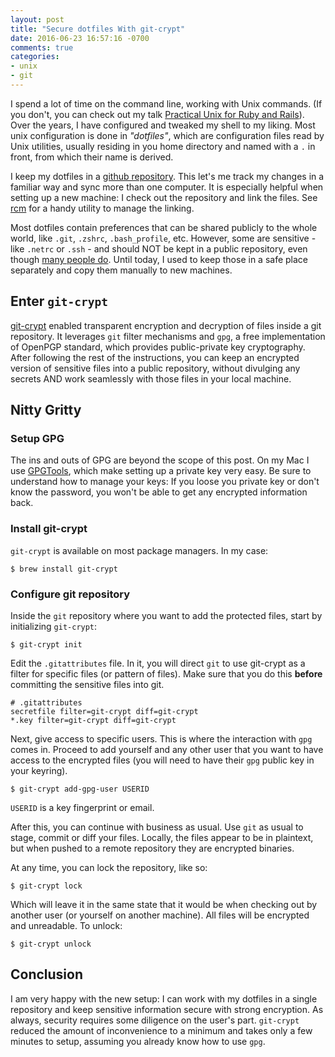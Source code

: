 ```yaml
---
layout: post
title: "Secure dotfiles With git-crypt"
date: 2016-06-23 16:57:16 -0700
comments: true
categories:
- unix
- git
---
```


I spend a lot of time on the command line, working with Unix commands. (If you don't, you can check out my talk [Practical Unix for Ruby and Rails][1]). Over the years, I have configured and tweaked my shell to my liking. Most unix configuration is done in *"dotfiles"*, which are configuration files read by Unix utilities, usually residing in you home directory and named with a `.` in front, from which their name is derived.

I keep my dotfiles in a [github repository][2]. This let's me track my changes in a familiar way and sync more than one computer. It is especially helpful when setting up a new machine: I check out the repository and link the files. See [rcm][3] for a handy utility to manage the linking.

Most dotfiles contain preferences that can be shared publicly to the whole world, like `.git`, `.zshrc`, `.bash_profile`, etc. However, some are sensitive - like `.netrc` or `.ssh` - and should NOT be kept in a public repository, even though [many people do][4]. Until today, I used to keep those in a safe place separately and copy them manually to new machines.

## Enter `git-crypt`

[git-crypt][5] enabled transparent encryption and decryption of files inside a git repository. It leverages `git` filter mechanisms and `gpg`, a free implementation of OpenPGP standard, which provides public-private key cryptography. After following the rest of the instructions, you can keep an encrypted version of sensitive files into a public repository, without divulging any secrets AND work seamlessly with those files in your local machine.

## Nitty Gritty

### Setup GPG

The ins and outs of GPG are beyond the scope of this post. On my Mac I use [GPGTools][7], which make setting up a private key very easy. Be sure to understand how to manage your keys: If you loose you private key or don't know the password, you won't be able to get any encrypted information back.

### Install git-crypt

`git-crypt` is available on most package managers. In my case:

```
$ brew install git-crypt
```

### Configure git repository

Inside the `git` repository where you want to add the protected files, start by initializing `git-crypt`:

```
$ git-crypt init
```

Edit the `.gitattributes` file. In it, you will direct `git` to use git-crypt as a filter for specific files (or pattern of files). Make sure that you do this **before** committing the sensitive files into git.

```
# .gitattributes
secretfile filter=git-crypt diff=git-crypt
*.key filter=git-crypt diff=git-crypt
```

Next, give access to specific users. This is where the interaction with `gpg` comes in. Proceed to add yourself and any other user that you want to have access to the encrypted files (you will need to have their `gpg` public key in your keyring).

```
$ git-crypt add-gpg-user USERID
```

`USERID` is a key fingerprint or email.

After this, you can continue with business as usual. Use `git` as usual to stage, commit or diff your files. Locally, the files appear to be in plaintext, but when pushed to a remote repository they are encrypted binaries.

At any time, you can lock the repository, like so:

```
$ git-crypt lock
```

Which will leave it in the same state that it would be when checking out by another user (or yourself on another machine). All files will be encrypted and unreadable. To unlock:

```
$ git-crypt unlock
```

## Conclusion

I am very happy with the new setup: I can work with my dotfiles in a single repository and keep sensitive information secure with strong encryption. As always, security requires some diligence on the user's part. `git-crypt` reduced the amount of inconvenience to a minimum and takes only a few minutes to setup, assuming you already know how to use `gpg`.

[1]: /blog/2015/10/11/la-rubyconf-2015-talk/
[2]: https://github.com/ylansegal/dotfiles
[3]: https://thoughtbot.github.io/rcm/rcm.7.html
[4]: https://news.ycombinator.com/item?id=5105378
[5]: https://www.agwa.name/projects/git-crypt/
[6]: https://www.gnupg.org/
[7]: https://gpgtools.org/
